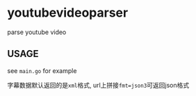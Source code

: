 # youtubevideoparser

parse youtube video

## USAGE

see `main.go` for example


字幕数据默认返回的是`xml`格式, url上拼接`fmt=json3`可返回json格式

